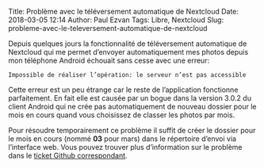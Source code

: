 Title: Problème avec le téléversement automatique de Nextcloud
Date: 2018-03-05 12:14
Author: Paul Ezvan
Tags: Libre, Nextcloud
Slug: probleme-avec-le-televersement-automatique-de-nextcloud

Depuis quelques jours la fonctionnalité de téléversement automatique de
Nextcloud qui me permet d’envoyer automatiquement mes photos depuis mon
téléphone Android échouait sans cesse avec une erreur:

    Impossible de réaliser l’opération: le serveur n’est pas accessible

Cette erreur est un peu étrange car le reste de l’application fonctionne
parfaitement. En fait elle est causée par un bogue dans la version 3.0.2
du client Android qui ne crée pas automatiquement de nouveau dossier
pour le mois en cours quand vous choisissez de classer les photos par
mois.

Pour résoudre temporairement ce problème il suffit de créer le dossier
pour le mois en cours (nommé **03** pour mars) dans le répertoire
d’envoi via l’interface web. Vous pouvez trouver plus d’information sur
le problème dans le [ticket Github
correspondant](https://github.com/nextcloud/android/issues/2249).

